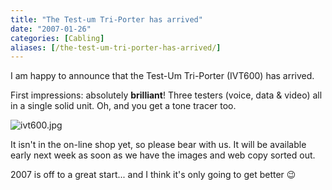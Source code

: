 ```yaml
---
title: "The Test-um Tri-Porter has arrived"
date: "2007-01-26"
categories: [Cabling]
aliases: [/the-test-um-tri-porter-has-arrived/]
---
```


I am happy to announce that the Test-Um Tri-Porter (IVT600) has arrived.</p>

First impressions: absolutely **brilliant**! Three testers (voice, data &#038; video) all in a single solid unit. Oh, and you get a tone tracer too.

<img src="https:/images/uploads/2007/01/ivt600.jpg" alt="ivt600.jpg" />

It isn't in the on-line shop yet, so please bear with us. It will be available early next week as soon as we have the images and web copy sorted out.

2007 is off to a great start... and I think it's only going to get better :wink:
